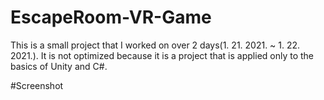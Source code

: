 # EscapeRoom-VR-Game
 This is a small project that I worked on over 2 days(1. 21. 2021. ~ 1. 22. 2021.). 
 It is not optimized because it is a project that is applied only to the basics of Unity and C#.
 
 
#Screenshot
 
